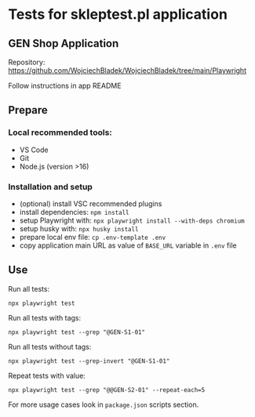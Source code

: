 # Tests for skleptest.pl application

## GEN Shop Application

Repository: https://github.com/WojciechBladek/WojciechBladek/tree/main/Playwright

Follow instructions in app README

## Prepare

### Local recommended tools:

- VS Code
- Git
- Node.js (version >16)

### Installation and setup

- (optional) install VSC recommended plugins
- install dependencies: `npm install`
- setup Playwright with: `npx playwright install --with-deps chromium`
- setup husky with: `npx husky install`
- prepare local env file: `cp .env-template .env`
- copy application main URL as value of `BASE_URL` variable in `.env` file

## Use

Run all tests:

```
npx playwright test
```

Run all tests with tags:

```
npx playwright test --grep "@GEN-S1-01"
```

Run all tests without tags:

```
npx playwright test --grep-invert "@GEN-S1-01"
```

Repeat tests with value:

```
npx playwright test --grep "@@GEN-S2-01" --repeat-each=5
```

For more usage cases look in `package.json` scripts section.
